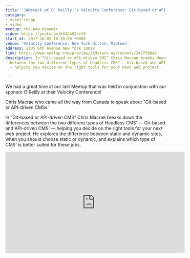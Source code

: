 ```yaml
---
title: 'JAMstack at O''Reilly''s Velocity Conference: Git-based or API-driven CMSs'
category:
- event-recap
- video
meetup: the-new-dynamic
video: https://youtu.be/KX4G49ZrvY0
start_at: 2017-10-02 18:30:00 +0000
venue: 'Velocity Conference: New York Hilton, Midtown'
address: 1335 6th Avenue New York 10019
link: https://www.meetup.com/preview/JAMstack-nyc/events/242739848
description: In “Git-based or API-driven CMS” Chris Macrae breaks down the differences
  between the two different types of Headless CMS’ — Git-based and API-driven CMS’
  — helping you decide on the right tools for your next web project.

---
```

We had a great time at our last Meetup that was held in conjunction with our sponsor O'Reilly at their Velocity Conference!

Chris Macrae who came all the way from Canada to speak about "Git-based or API-driven CMSs.’

In “Git-based or API-driven CMS” Chris Macrae breaks down the differences between the two different types of Headless CMS’ — Git-based and API-driven CMS’ — helping you decide on the right tools for your next web project. He explores the difference between static and dynamic sites, when you should choose static or dynamic, and explains which type of CMS’ is better suited for these jobs.


<div class="embed-container">
<iframe width="560" height="315" src="https://www.youtube.com/embed/KX4G49ZrvY0" frameborder="0" allowfullscreen></iframe>
</div>
